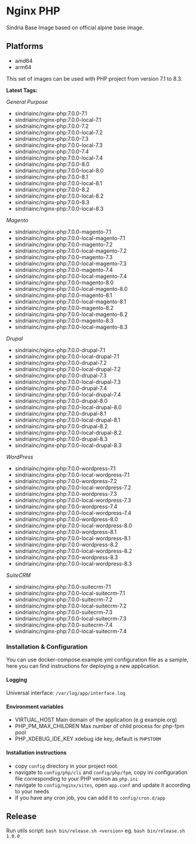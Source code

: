 # Nginx PHP

Sindria Base Image based on official alpine base image.

## Platforms

- amd64
- arm64

This set of images can be used with PHP project from version 7.1 to 8.3.

**Latest Tags:**

_General Purpose_

- sindriainc/nginx-php:7.0.0-7.1
- sindriainc/nginx-php:7.0.0-local-7.1
- sindriainc/nginx-php:7.0.0-7.2
- sindriainc/nginx-php:7.0.0-local-7.2
- sindriainc/nginx-php:7.0.0-7.3
- sindriainc/nginx-php:7.0.0-local-7.3
- sindriainc/nginx-php:7.0.0-7.4
- sindriainc/nginx-php:7.0.0-local-7.4
- sindriainc/nginx-php:7.0.0-8.0
- sindriainc/nginx-php:7.0.0-local-8.0
- sindriainc/nginx-php:7.0.0-8.1
- sindriainc/nginx-php:7.0.0-local-8.1
- sindriainc/nginx-php:7.0.0-8.2
- sindriainc/nginx-php:7.0.0-local-8.2
- sindriainc/nginx-php:7.0.0-8.3
- sindriainc/nginx-php:7.0.0-local-8.3

_Magento_

- sindriainc/nginx-php:7.0.0-magento-7.1
- sindriainc/nginx-php:7.0.0-local-magento-7.1
- sindriainc/nginx-php:7.0.0-magento-7.2
- sindriainc/nginx-php:7.0.0-local-magento-7.2
- sindriainc/nginx-php:7.0.0-magento-7.3
- sindriainc/nginx-php:7.0.0-local-magento-7.3
- sindriainc/nginx-php:7.0.0-magento-7.4
- sindriainc/nginx-php:7.0.0-local-magento-7.4
- sindriainc/nginx-php:7.0.0-magento-8.0
- sindriainc/nginx-php:7.0.0-local-magento-8.0
- sindriainc/nginx-php:7.0.0-magento-8.1
- sindriainc/nginx-php:7.0.0-local-magento-8.1
- sindriainc/nginx-php:7.0.0-magento-8.2
- sindriainc/nginx-php:7.0.0-local-magento-8.2
- sindriainc/nginx-php:7.0.0-magento-8.3
- sindriainc/nginx-php:7.0.0-local-magento-8.3

_Drupal_

- sindriainc/nginx-php:7.0.0-drupal-7.1
- sindriainc/nginx-php:7.0.0-local-drupal-7.1
- sindriainc/nginx-php:7.0.0-drupal-7.2
- sindriainc/nginx-php:7.0.0-local-drupal-7.2
- sindriainc/nginx-php:7.0.0-drupal-7.3
- sindriainc/nginx-php:7.0.0-local-drupal-7.3
- sindriainc/nginx-php:7.0.0-drupal-7.4
- sindriainc/nginx-php:7.0.0-local-drupal-7.4
- sindriainc/nginx-php:7.0.0-drupal-8.0
- sindriainc/nginx-php:7.0.0-local-drupal-8.0
- sindriainc/nginx-php:7.0.0-drupal-8.1
- sindriainc/nginx-php:7.0.0-local-drupal-8.1
- sindriainc/nginx-php:7.0.0-drupal-8.2
- sindriainc/nginx-php:7.0.0-local-drupal-8.2
- sindriainc/nginx-php:7.0.0-drupal-8.3
- sindriainc/nginx-php:7.0.0-local-drupal-8.3

_WordPress_

- sindriainc/nginx-php:7.0.0-wordpress-7.1
- sindriainc/nginx-php:7.0.0-local-wordpress-7.1
- sindriainc/nginx-php:7.0.0-wordpress-7.2
- sindriainc/nginx-php:7.0.0-local-wordpress-7.2
- sindriainc/nginx-php:7.0.0-wordpress-7.3
- sindriainc/nginx-php:7.0.0-local-wordpress-7.3
- sindriainc/nginx-php:7.0.0-wordpress-7.4
- sindriainc/nginx-php:7.0.0-local-wordpress-7.4
- sindriainc/nginx-php:7.0.0-wordpress-8.0
- sindriainc/nginx-php:7.0.0-local-wordpress-8.0
- sindriainc/nginx-php:7.0.0-wordpress-8.1
- sindriainc/nginx-php:7.0.0-local-wordpress-8.1
- sindriainc/nginx-php:7.0.0-wordpress-8.2
- sindriainc/nginx-php:7.0.0-local-wordpress-8.2
- sindriainc/nginx-php:7.0.0-wordpress-8.3
- sindriainc/nginx-php:7.0.0-local-wordpress-8.3

_SuiteCRM_

- sindriainc/nginx-php:7.0.0-suitecrm-7.1
- sindriainc/nginx-php:7.0.0-local-suitecrm-7.1
- sindriainc/nginx-php:7.0.0-suitecrm-7.2
- sindriainc/nginx-php:7.0.0-local-suitecrm-7.2
- sindriainc/nginx-php:7.0.0-suitecrm-7.3
- sindriainc/nginx-php:7.0.0-local-suitecrm-7.3
- sindriainc/nginx-php:7.0.0-suitecrm-7.4
- sindriainc/nginx-php:7.0.0-local-suitecrm-7.4

### Installation & Configuration

You can use docker-compose.example.yml configuration file as a sample, here you can find instructions
for deploying a new application.

#### Logging

Universal interface: `/var/log/app/interface.log`

#### Environment variables
- VIRTUAL_HOST Main domain of the application (e.g example.org)
- PHP_PM_MAX_CHILDREN Max number of child process for php-fpm pool 
- PHP_XDEBUG_IDE_KEY xdebug ide key, default is `PHPSTORM`

#### Installation instructions
- copy `config` directory in your project root.
- navigate to `config/php/cli` and `config/php/fpm`, copy ini configuration file corresponding to your
PHP version as `php.ini`
- navigate to `config/nginx/sites`, open `app.conf` and update it according to your needs
- if you have any cron job, you can add it to `config/cron.d/app`

## Release

Run utils script: `bash bin/release.sh <version>` eg. `bash bin/release.sh 1.0.0`
